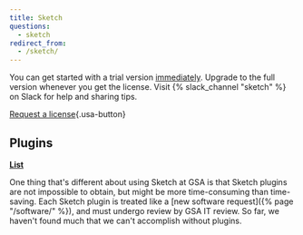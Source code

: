 ```yaml
---
title: Sketch
questions:
  - sketch
redirect_from:
  - /sketch/
---
```


You can get started with a trial version [immediately](https://www.sketch.com/).
Upgrade to the full version whenever you get the license. Visit
{% slack_channel "sketch" %} on Slack for help and sharing tips.

[Request a license](https://gsa.servicenowservices.com/sp/?id=sc_cat_item&sys_id=1bfdfdca78d3a400ce3ddff91a64940b){.usa-button}

## Plugins

[**List**](https://docs.google.com/spreadsheets/d/1NDA19R_j3WpueXNCedY1gAdL-mDhUyL7kWBhpIQrK7g/edit#gid=0)

One thing that's different about using Sketch at GSA is that Sketch plugins are
not impossible to obtain, but might be more time-consuming than time-saving.
Each Sketch plugin is treated like a [new software
request]({% page "/software/" %}), and must undergo review by GSA IT review. So
far, we haven't found much that we can't accomplish without plugins.
